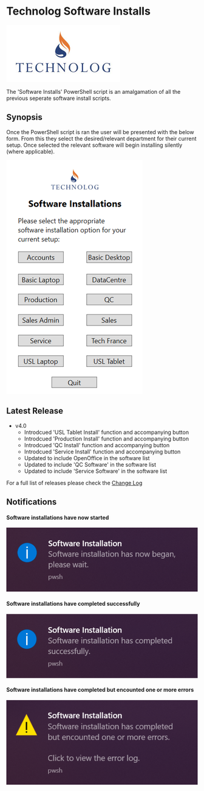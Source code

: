 # Technolog Software Installs

[![Technolog Logo](/Media/Technolog_Logo.jpg)](https://www.technolog.com/)

The 'Software Installs' PowerShell script is an amalgamation of all the previous seperate software install scripts.

## Synopsis

Once the PowerShell script is ran the user will be presented with the below form. From this they select the desired/relevant department for their current setup. Once selected the relevant software will begin installing silently (where applicable).

![Software Installs GUI](/Samples/Software_Installs_GUI.PNG)

## Latest Release

- v4.0
    * Introdcued 'USL Tablet Install' function and accompanying button
    * Introdcued 'Production Install' function and accompanying button
    * Introdcued 'QC Install' function and accompanying button
    * Introdcued 'Service Install' function and accompanying button
    * Updated to include OpenOffice in the software list
    * Updated to include 'QC Software' in the software list
    * Updated to include 'Service Software' in the software list

For a full list of releases please check the [Change Log](CHANGES.md)

## Notifications

#### Software installations have now started

![Start Notification](/Samples/Installation_Started.PNG)

#### Software installations have completed successfully

![End Notification Success](/Samples/Installation_Completed_Success.PNG)

#### Software installations have completed but encounted one or more errors

![End Notification Error](/Samples/Installation_Completed_Errors.PNG)